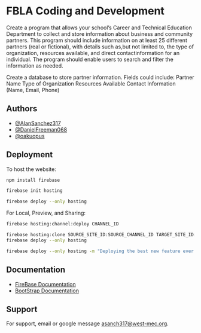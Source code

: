 
# FBLA Coding and Development

Create a program that allows your school’s Career and Technical Education Department to
collect and store information about business and community partners. This program should
include information on at least 25 different partners (real or fictional), with details such as,but not limited to, the type of organization, resources available, and direct contactinformation for an individual. The program should enable users to search and filter the information as needed.

Create a database to store partner information.
Fields could include:
Partner Name
Type of Organization
Resources Available
Contact Information (Name, Email, Phone)


## Authors

- [@AlanSanchez317](https://www.github.com/AlanSanchez317)
- [@DanielFreeman068](https://www.github.com/DanielFreeman068)
- [@oakuopus](https://www.github.com/oakuopus)


## Deployment

To host the website:

```bash
npm install firebase

firebase init hosting

firebase deploy --only hosting

```
For Local, Preview, and Sharing:

```bash
firebase hosting:channel:deploy CHANNEL_ID

firebase hosting:clone SOURCE_SITE_ID:SOURCE_CHANNEL_ID TARGET_SITE_ID:live
firebase deploy --only hosting

firebase deploy --only hosting -m "Deploying the best new feature ever."
```



## Documentation

- [FireBase Documentation](https://firebase.google.com/docs?authuser=0&hl=en)
- [BootStrap Documentation](https://getbootstrap.com/docs/5.3/getting-started/introduction/)


## Support

For support, email or google message asanch317@west-mec.org.



